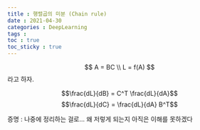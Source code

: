 ```yaml
---
title : 행렬곱의 미분 (Chain rule)
date : 2021-04-30
categories : DeepLearning
tags :
toc : true
toc_sticky : true
---
```


$$ A = BC \\ L = f(A) $$ 
라고 하자.

$$\frac{dL}{dB} = C^T \frac{dL}{dA}$$
$$\frac{dL}{dC} = \frac{dL}{dA} B^T$$

증명 : 나중에 정리하는 걸로...
왜 저렇게 되는지 아직은 이해를 못하겠다
